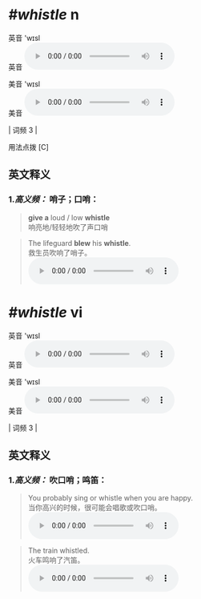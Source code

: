 # ***\#whistle*** n
英音 'wɪsl  
英音
<audio src="./media/whistle-B.aac" controls="controls"></audio>

美音 'wɪsl  
美音
<audio src="./media/whistle.aac" controls="controls"></audio>



| 词频 3 |  

用法点拨  [C]

英文释义
---
### 1.*高义频：* **哨子；口哨：**  

 > **give a** loud / low **whistle**  
 > 响亮地/轻轻地吹了声口哨    

 > The lifeguard **blew** his **whistle**.  
 > 救生员吹响了哨子。    
<audio src="./media/1-whistle.aac" controls="controls"></audio>


# ***\#whistle*** vi
英音 'wɪsl  
英音
<audio src="./media/whistle-B.aac" controls="controls"></audio>

美音 'wɪsl  
美音
<audio src="./media/whistle.aac" controls="controls"></audio>



| 词频 3 |  

英文释义
---
### 1.*高义频：* **吹口哨；鸣笛：**  

 > You probably sing or whistle when you are happy.  
 > 当你高兴的时候，很可能会唱歌或吹口哨。    
<audio src="./media/3-whistle.aac" controls="controls"></audio>

 > The train whistled.  
 > 火车鸣响了汽笛。    
<audio src="./media/2-whistle.aac" controls="controls"></audio>


